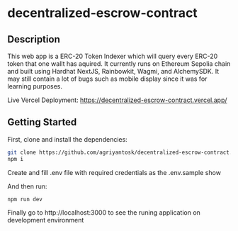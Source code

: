 # decentralized-escrow-contract

## Description
This web app is a ERC-20 Token Indexer which will query every ERC-20 token that one wallt has aquired. It currently runs on Ethereum Sepolia chain and built using Hardhat NextJS, Rainbowkit, Wagmi, and AlchemySDK. It may still contain a lot of bugs such as mobile display since it was for learning purposes.

Live Vercel Deployment: https://decentralized-escrow-contract.vercel.app/

## Getting Started

First, clone and install the dependencies:

```bash
git clone https://github.com/agriyantosk/decentralized-escrow-contract.git
npm i
```
Create and fill .env file with required credentials as the .env.sample show

And then run:
```bash
npm run dev
```

Finally go to http://localhost:3000 to see the runing application on development environment
